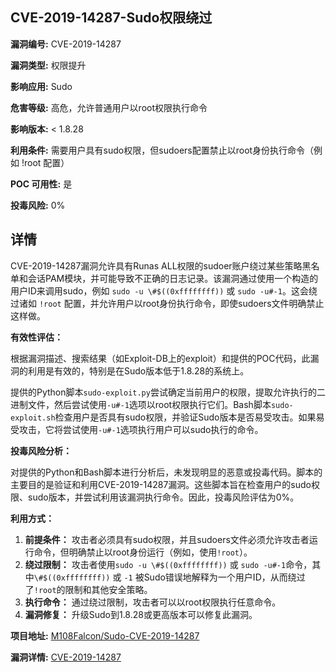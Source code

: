 ## CVE-2019-14287-Sudo权限绕过

**漏洞编号:** CVE-2019-14287

**漏洞类型:** 权限提升

**影响应用:** Sudo

**危害等级:** 高危，允许普通用户以root权限执行命令

**影响版本:** < 1.8.28

**利用条件:** 需要用户具有sudo权限，但sudoers配置禁止以root身份执行命令（例如 !root 配置）

**POC 可用性:** 是

**投毒风险:** 0%

## 详情

CVE-2019-14287漏洞允许具有Runas ALL权限的sudoer账户绕过某些策略黑名单和会话PAM模块，并可能导致不正确的日志记录。该漏洞通过使用一个构造的用户ID来调用sudo，例如 `sudo -u \#$((0xffffffff))` 或 `sudo -u#-1`。这会绕过诸如 `!root` 配置，并允许用户以root身份执行命令，即使sudoers文件明确禁止这样做。

**有效性评估：**

根据漏洞描述、搜索结果（如Exploit-DB上的exploit）和提供的POC代码，此漏洞的利用是有效的，特别是在Sudo版本低于1.8.28的系统上。

提供的Python脚本`sudo-exploit.py`尝试确定当前用户的权限，提取允许执行的二进制文件，然后尝试使用`-u#-1`选项以root权限执行它们。Bash脚本`sudo-exploit.sh`检查用户是否具有sudo权限，并验证Sudo版本是否易受攻击。如果易受攻击，它将尝试使用`-u#-1`选项执行用户可以sudo执行的命令。

**投毒风险分析：**

对提供的Python和Bash脚本进行分析后，未发现明显的恶意或投毒代码。脚本的主要目的是验证和利用CVE-2019-14287漏洞。这些脚本旨在检查用户的sudo权限、sudo版本，并尝试利用该漏洞执行命令。因此，投毒风险评估为0%。

**利用方式：**

1.  **前提条件：** 攻击者必须具有sudo权限，并且sudoers文件必须允许攻击者运行命令，但明确禁止以root身份运行（例如，使用`!root`）。
2.  **绕过限制：** 攻击者使用`sudo -u \#$((0xffffffff))` 或 `sudo -u#-1`命令，其中`\#$((0xffffffff))` 或 `-1` 被Sudo错误地解释为一个用户ID，从而绕过了`!root`的限制和其他安全策略。
3.  **执行命令：** 通过绕过限制，攻击者可以以root权限执行任意命令。
4.  **漏洞修复：** 升级Sudo到1.8.28或更高版本可以修复此漏洞。

**项目地址:** [M108Falcon/Sudo-CVE-2019-14287](https://github.com/M108Falcon/Sudo-CVE-2019-14287)

**漏洞详情:** [CVE-2019-14287](https://nvd.nist.gov/vuln/detail/CVE-2019-14287)